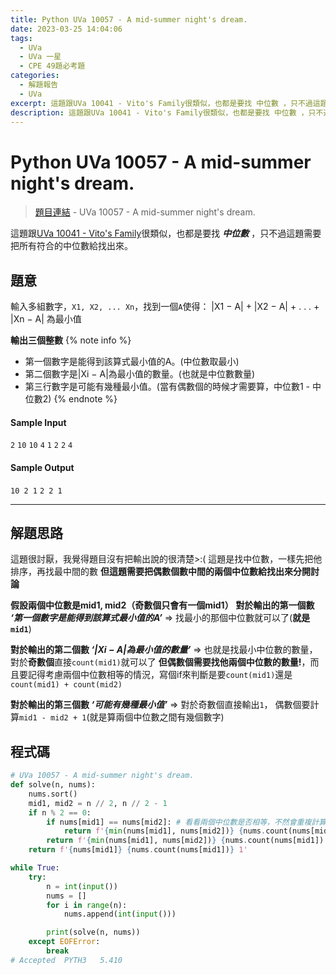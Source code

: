 ```yaml
---
title: Python UVa 10057 - A mid-summer night's dream.
date: 2023-03-25 14:04:06
tags:
  - UVa
  - UVa 一星
  - CPE 49題必考題
categories:
  - 解題報告
  - UVa
excerpt: 這題跟UVa 10041 - Vito's Family很類似，也都是要找 中位數 ，只不過這題需要把所有符合的中位數給找出來。 - Python UVa 10057 - A mid-summer night's dream. 解題報告
description: 這題跟UVa 10041 - Vito's Family很類似，也都是要找 中位數 ，只不過這題需要把所有符合的中位數給找出來。 - Python UVa 10057 - A mid-summer night's dream. 解題報告
---
```

# Python UVa 10057 - A mid-summer night's dream.

>[題目連結](https://onlinejudge.org/index.php?option=com_onlinejudge&Itemid=8&category=24&page=show_problem&problem=998) - UVa 10057 - A mid-summer night's dream.

這題跟[UVa 10041 - Vito's Family](https://blog.iddle.dev/public/2023/03/18/Python-UVa-10041-Vito-s-Family/)很類似，也都是要找 ***中位數*** ，只不過這題需要把所有符合的中位數給找出來。

## 題意
輸入多組數字，`X1, X2, ... Xn`，找到一個`A`使得：
|X1 − A| + |X2 − A| + . . . + |Xn − A|
為最小值

**輸出三個整數**
{% note info %}
 - 第一個數字是能得到該算式最小值的A。(中位數取最小)
 - 第二個數字是|Xi − A|為最小值的數量。(也就是中位數數量)
 - 第三行數字是可能有幾種最小值。(當有偶數個的時候才需要算，中位數1 - 中位數2)
{% endnote %}


#### Sample Input 
`2`
`10`
`10`
`4`
`1`
`2`
`2`
`4`

#### Sample Output 
`10 2 1`
`2 2 1`

---

## 解題思路
這題很討厭，我覺得題目沒有把輸出說的很清楚>:(
這題是找中位數，一樣先把他排序，再找最中間的數
**但這題需要把偶數個數中間的兩個中位數給找出來分開討論**

**假設兩個中位數是mid1, mid2（奇數個只會有一個mid1）**
**對於輸出的第一個數 *‘第一個數字是能得到該算式最小值的A’***
=> 找最小的那個中位數就可以了(**就是`mid1`**)

**對於輸出的第二個數 *‘|Xi − A|為最小值的數量’***
=> 也就是找最小中位數的數量，對於**奇數個**直接`count(mid1)`就可以了
**但偶數個需要找他兩個中位數的數量!**，而且要記得考慮兩個中位數相等的情況，寫個if來判斷是要`count(mid1)`還是`count(mid1) + count(mid2)`

**對於輸出的第三個數 *‘可能有幾種最小值’***
=> 對於奇數個直接輸出`1`，
偶數個要計算`mid1 - mid2 + 1`(就是算兩個中位數之間有幾個數字)


## 程式碼
```python
# UVa 10057 - A mid-summer night's dream.
def solve(n, nums):
    nums.sort()
    mid1, mid2 = n // 2, n // 2 - 1
    if n % 2 == 0:
        if nums[mid1] == nums[mid2]: # 看看兩個中位數是否相等，不然會重複計算
            return f'{min(nums[mid1], nums[mid2])} {nums.count(nums[mid1])} {nums[mid1] - nums[mid2] + 1}'
        return f'{min(nums[mid1], nums[mid2])} {nums.count(nums[mid1]) + nums.count(nums[mid2])} {nums[mid1] - nums[mid2] + 1}'
    return f'{nums[mid1]} {nums.count(nums[mid1])} 1'

while True:
    try:
        n = int(input())
        nums = []
        for i in range(n):
            nums.append(int(input()))

        print(solve(n, nums))
    except EOFError:
        break
# Accepted	PYTH3	5.410
```